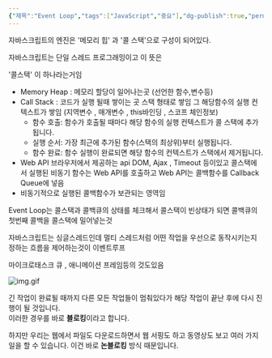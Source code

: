 ```yaml
---
{"제목":"Event Loop","tags":["JavaScript","중요"],"dg-publish":true,"permalink":"/v2/Studynotes/JavaScript/Event Loop/","dgPassFrontmatter":true}
---
```


자바스크립트의 엔진은 '메모리 힙' 과 '콜 스택'으로 구성이 되어있다.

자바스크립트는 단일 스레드 프로그래밍이고 이 뜻은

'콜스택' 이 하나라는거임 

* Memory Heap : 메모리 할당이 일어나는곳 (선언한 함수,변수등)
* Call Stack : 코드가 실행 될때 쌓이는 곳 스택 형태로 쌓임 그 해당함수의 실행 컨텍스트가 쌓임 (지역변수 , 매개변수 , this바인딩 , 스코프 체인정보)
	- 함수 호출: 함수가 호출될 때마다 해당 함수의 실행 컨텍스트가 콜 스택에 추가됩니다.
	- 실행 순서: 가장 최근에 추가된 함수(스택의 최상위)부터 실행됩니다.
	- 함수 완료: 함수 실행이 완료되면 해당 함수의 컨텍스트가 스택에서 제거됩니다.
* Web API 브라우저에서 제공하는 api DOM, Ajax , Timeout 등이있고 콜스택에서 실행된 비동기 함수는 Web API를 호출하고 Web API는 콜백함수를 Callback Queue에 넣음
* 비동기적으로 실행된 콜백함수가 보관되는 영역임

Event Loop는 콜스택과 콜백큐의 상태를 체크해서 콜스택이 빈상태가 되면 콜백큐의 첫번째 콜백을 콜스택에 밀어넣는것

자바스크립트는 싱글스레드인데 멀티 스레드처럼 어떤 작업을 우선으로 동작시키는지 정하는 흐름을 제어하는것이 이벤트루프

마이크로태스크 큐 , 애니메이션 프레임등의 것도있음

![img.gif](/img/user/%EC%9C%A0%ED%8B%B8%EB%A6%AC%ED%8B%B0/%EA%B0%9C%EB%B0%9C%EC%9E%90%EB%A3%8C%EC%82%AC%EC%A7%84/%EA%B0%9C%EB%B0%9C%EC%9E%90%EB%A3%8C%EC%82%AC%EC%A7%84/img.gif)

긴 작업이 완료될 때까지 다른 모든 작업들이 멈춰있다가 해당 작업이 끝난 후에 다시 진행이 될 것입니다.  
이러한 경우를 바로 **블로킹**이라고 합니다.

하지만 우리는 웹에서 파일도 다운로드하면서 웹 서핑도 하고 동영상도 보고 여러 가지 일을 할 수 있습니다.
이건 바로 **논블로킹** 방식 때문입니다.